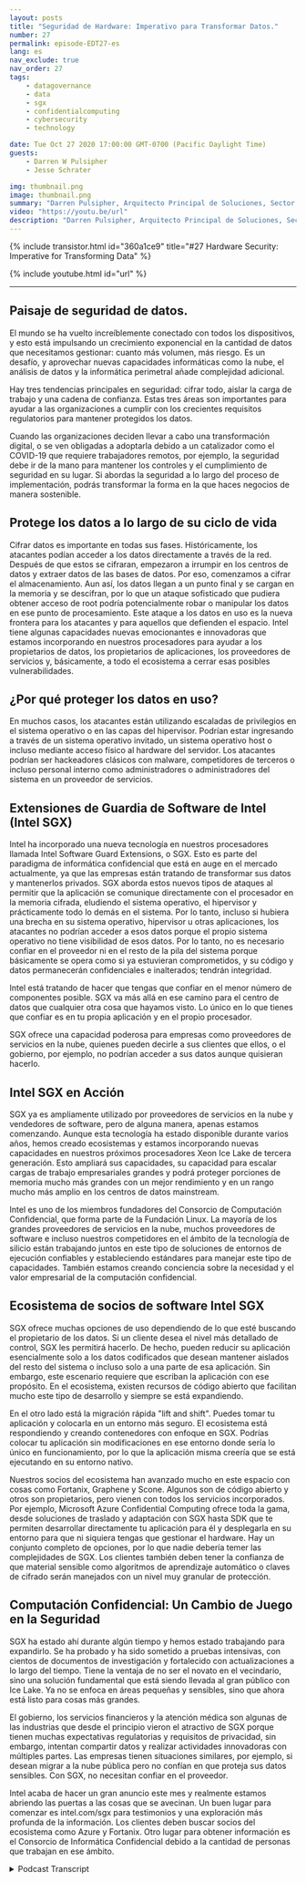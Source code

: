 ```yaml
---
layout: posts
title: "Seguridad de Hardware: Imperativo para Transformar Datos."
number: 27
permalink: episode-EDT27-es
lang: es
nav_exclude: true
nav_order: 27
tags:
    - datagovernance
    - data
    - sgx
    - confidentialcomputing
    - cybersecurity
    - technology

date: Tue Oct 27 2020 17:00:00 GMT-0700 (Pacific Daylight Time)
guests:
    - Darren W Pulsipher
    - Jesse Schrater

img: thumbnail.png
image: thumbnail.png
summary: "Darren Pulsipher, Arquitecto Principal de Soluciones, Sector Público, Intel, y Jesse Schrater, Gerente de Seguridad, Grupo de Plataformas de Datos, Intel, discuten el panorama actual de seguridad y cómo la tecnología SGX de Intel y su ecosistema de colaboradores ofrecen una solución oportuna y probada para los datos en uso y otras preocupaciones de seguridad."
video: "https://youtu.be/url"
description: "Darren Pulsipher, Arquitecto Principal de Soluciones, Sector Público, Intel, y Jesse Schrater, Gerente de Seguridad, Grupo de Plataformas de Datos, Intel, discuten el panorama actual de seguridad y cómo la tecnología SGX de Intel y su ecosistema de colaboradores ofrecen una solución oportuna y probada para los datos en uso y otras preocupaciones de seguridad."
---
```


<div>
{% include transistor.html id="360a1ce9" title="#27 Hardware Security: Imperative for Transforming Data" %}

{% include youtube.html id="url" %}
</div>

---

## Paisaje de seguridad de datos.

El mundo se ha vuelto increíblemente conectado con todos los dispositivos, y esto está impulsando un crecimiento exponencial en la cantidad de datos que necesitamos gestionar: cuanto más volumen, más riesgo. Es un desafío, y aprovechar nuevas capacidades informáticas como la nube, el análisis de datos y la informática perimetral añade complejidad adicional.

Hay tres tendencias principales en seguridad: cifrar todo, aislar la carga de trabajo y una cadena de confianza. Estas tres áreas son importantes para ayudar a las organizaciones a cumplir con los crecientes requisitos regulatorios para mantener protegidos los datos.

Cuando las organizaciones deciden llevar a cabo una transformación digital, o se ven obligadas a adoptarla debido a un catalizador como el COVID-19 que requiere trabajadores remotos, por ejemplo, la seguridad debe ir de la mano para mantener los controles y el cumplimiento de seguridad en su lugar. Si abordas la seguridad a lo largo del proceso de implementación, podrás transformar la forma en la que haces negocios de manera sostenible.

## Protege los datos a lo largo de su ciclo de vida

Cifrar datos es importante en todas sus fases. Históricamente, los atacantes podían acceder a los datos directamente a través de la red. Después de que estos se cifraran, empezaron a irrumpir en los centros de datos y extraer datos de las bases de datos. Por eso, comenzamos a cifrar el almacenamiento. Aun así, los datos llegan a un punto final y se cargan en la memoria y se descifran, por lo que un ataque sofisticado que pudiera obtener acceso de root podría potencialmente robar o manipular los datos en ese punto de procesamiento. Este ataque a los datos en uso es la nueva frontera para los atacantes y para aquellos que defienden el espacio. Intel tiene algunas capacidades nuevas emocionantes e innovadoras que estamos incorporando en nuestros procesadores para ayudar a los propietarios de datos, los propietarios de aplicaciones, los proveedores de servicios y, básicamente, a todo el ecosistema a cerrar esas posibles vulnerabilidades.

## ¿Por qué proteger los datos en uso?

En muchos casos, los atacantes están utilizando escaladas de privilegios en el sistema operativo o en las capas del hipervisor. Podrían estar ingresando a través de un sistema operativo invitado, un sistema operativo host o incluso mediante acceso físico al hardware del servidor. Los atacantes podrían ser hackeadores clásicos con malware, competidores de terceros o incluso personal interno como administradores o administradores del sistema en un proveedor de servicios.

## Extensiones de Guardia de Software de Intel (Intel SGX)

Intel ha incorporado una nueva tecnología en nuestros procesadores llamada Intel Software Guard Extensions, o SGX. Esto es parte del paradigma de informática confidencial que está en auge en el mercado actualmente, ya que las empresas están tratando de transformar sus datos y mantenerlos privados. SGX aborda estos nuevos tipos de ataques al permitir que la aplicación se comunique directamente con el procesador en la memoria cifrada, eludiendo el sistema operativo, el hipervisor y prácticamente todo lo demás en el sistema. Por lo tanto, incluso si hubiera una brecha en su sistema operativo, hipervisor u otras aplicaciones, los atacantes no podrían acceder a esos datos porque el propio sistema operativo no tiene visibilidad de esos datos. Por lo tanto, no es necesario confiar en el proveedor ni en el resto de la pila del sistema porque básicamente se opera como si ya estuvieran comprometidos, y su código y datos permanecerán confidenciales e inalterados; tendrán integridad.

Intel está tratando de hacer que tengas que confiar en el menor número de componentes posible. SGX va más allá en ese camino para el centro de datos que cualquier otra cosa que hayamos visto. Lo único en lo que tienes que confiar es en tu propia aplicación y en el propio procesador.

SGX ofrece una capacidad poderosa para empresas como proveedores de servicios en la nube, quienes pueden decirle a sus clientes que ellos, o el gobierno, por ejemplo, no podrían acceder a sus datos aunque quisieran hacerlo.

## Intel SGX en Acción

SGX ya es ampliamente utilizado por proveedores de servicios en la nube y vendedores de software, pero de alguna manera, apenas estamos comenzando. Aunque esta tecnología ha estado disponible durante varios años, hemos creado ecosistemas y estamos incorporando nuevas capacidades en nuestros próximos procesadores Xeon Ice Lake de tercera generación. Esto ampliará sus capacidades, su capacidad para escalar cargas de trabajo empresariales grandes y podrá proteger porciones de memoria mucho más grandes con un mejor rendimiento y en un rango mucho más amplio en los centros de datos mainstream.

Intel es uno de los miembros fundadores del Consorcio de Computación Confidencial, que forma parte de la Fundación Linux. La mayoría de los grandes proveedores de servicios en la nube, muchos proveedores de software e incluso nuestros competidores en el ámbito de la tecnología de silicio están trabajando juntos en este tipo de soluciones de entornos de ejecución confiables y estableciendo estándares para manejar este tipo de capacidades. También estamos creando conciencia sobre la necesidad y el valor empresarial de la computación confidencial.

## Ecosistema de socios de software Intel SGX

SGX ofrece muchas opciones de uso dependiendo de lo que esté buscando el propietario de los datos. Si un cliente desea el nivel más detallado de control, SGX les permitirá hacerlo. De hecho, pueden reducir su aplicación esencialmente solo a los datos codificados que desean mantener aislados del resto del sistema o incluso solo a una parte de esa aplicación. Sin embargo, este escenario requiere que escriban la aplicación con ese propósito. En el ecosistema, existen recursos de código abierto que facilitan mucho este tipo de desarrollo y siempre se está expandiendo.

En el otro lado está la migración rápida "lift and shift". Puedes tomar tu aplicación y colocarla en un entorno más seguro. El ecosistema está respondiendo y creando contenedores con enfoque en SGX. Podrías colocar tu aplicación sin modificaciones en ese entorno donde sería lo único en funcionamiento, por lo que la aplicación misma creería que se está ejecutando en su entorno nativo.

Nuestros socios del ecosistema han avanzado mucho en este espacio con cosas como Fortanix, Graphene y Scone. Algunos son de código abierto y otros son propietarios, pero vienen con todos los servicios incorporados. Por ejemplo, Microsoft Azure Confidential Computing ofrece toda la gama, desde soluciones de traslado y adaptación con SGX hasta SDK que te permiten desarrollar directamente tu aplicación para él y desplegarla en su entorno para que ni siquiera tengas que gestionar el hardware. Hay un conjunto completo de opciones, por lo que nadie debería temer las complejidades de SGX. Los clientes también deben tener la confianza de que material sensible como algoritmos de aprendizaje automático o claves de cifrado serán manejados con un nivel muy granular de protección.

## Computación Confidencial: Un Cambio de Juego en la Seguridad

SGX ha estado ahí durante algún tiempo y hemos estado trabajando para expandirlo. Se ha probado y ha sido sometido a pruebas intensivas, con cientos de documentos de investigación y fortalecido con actualizaciones a lo largo del tiempo. Tiene la ventaja de no ser el novato en el vecindario, sino una solución fundamental que está siendo llevada al gran público con Ice Lake. Ya no se enfoca en áreas pequeñas y sensibles, sino que ahora está listo para cosas más grandes.

El gobierno, los servicios financieros y la atención médica son algunas de las industrias que desde el principio vieron el atractivo de SGX porque tienen muchas expectativas regulatorias y requisitos de privacidad, sin embargo, intentan compartir datos y realizar actividades innovadoras con múltiples partes. Las empresas tienen situaciones similares, por ejemplo, si desean migrar a la nube pública pero no confían en que proteja sus datos sensibles. Con SGX, no necesitan confiar en el proveedor.

Intel acaba de hacer un gran anuncio este mes y realmente estamos abriendo las puertas a las cosas que se avecinan. Un buen lugar para comenzar es intel.com/sgx para testimonios y una exploración más profunda de la información. Los clientes deben buscar socios del ecosistema como Azure y Fortanix. Otro lugar para obtener información es el Consorcio de Informática Confidencial debido a la cantidad de personas que trabajan en ese ámbito.



<details>
<summary> Podcast Transcript </summary>

<p></p>

</details>
